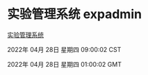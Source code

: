 # 实验管理系统 expadmin
[实验管理系统](http://59.174.25.66:56808/expadmin-782313d2-e1b1-4ea7-932e-3a55e6a1a4d0/)

2022年 04月 28日 星期四 09:00:02 CST

2022年 04月 28日 星期四 01:00:02 GMT
